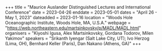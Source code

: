 +++
title = "Maurice Auslander Distinguished Lectures and International Conference"
date = 2023-04-26
enddate = 2023-05-01
dates = "April 26 - May 1, 2023"
dateadded = 2023-01-16
location = "Woods Hole Oceanographic Institute, Woods Hole, MA, U.S.A."
webpage = "https://web.northeastern.edu/martsinkovsky/p/MADL/MADL.html"
organisers = "Kiyoshi Igusa, Alex Martsinkovsky, Gordana Todorov, Milen Yakimov"
speakers = "Srikanth Iyengar (Salt Lake City, UT); Ivo Herzog (Lima, OH), Bernhard Keller (Paris), Dan Nakano (Athens, GA)"
+++

